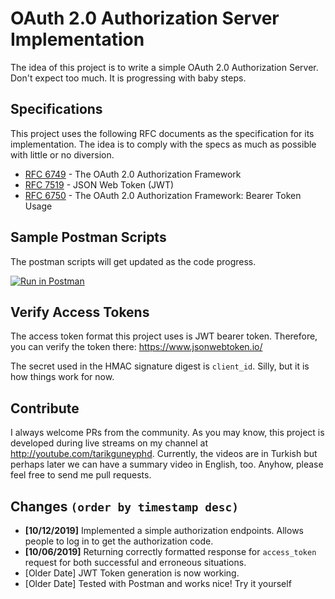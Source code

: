 # OAuth 2.0 Authorization Server Implementation

The idea of this project is to write a simple OAuth 2.0 Authorization Server. Don't expect too much. It is progressing with baby steps.

## Specifications

This project uses the following RFC documents as the specification for its implementation. The idea is to comply with the specs as much as possible with little or no diversion. 

- [RFC 6749](https://tools.ietf.org/html/rfc6749) - The OAuth 2.0 Authorization Framework
- [RFC 7519](https://tools.ietf.org/html/rfc7519) - JSON Web Token (JWT)
- [RFC 6750](https://tools.ietf.org/html/rfc6750) - The OAuth 2.0 Authorization Framework: Bearer Token Usage

## Sample Postman Scripts

The postman scripts will get updated as the code progress. 

[![Run in Postman](https://run.pstmn.io/button.svg)](https://app.getpostman.com/run-collection/0d9c03bf799e027cc8d0)

## Verify Access Tokens

The access token format this project uses is JWT bearer token. Therefore, you can verify the token there: https://www.jsonwebtoken.io/

The secret used in the HMAC signature digest is `client_id`. Silly, but it is how things work for now.

## Contribute

I always welcome PRs from the community. As you may know, this project is developed during live streams on my channel at http://youtube.com/tarikguneyphd. Currently, the videos are in Turkish but perhaps later we can have a summary video in English, too. Anyhow, please feel free to send me pull requests. 

## Changes `(order by timestamp desc)`

- **[10/12/2019]** Implemented a simple authorization endpoints. Allows people to log in to get the authorization code. 
- **[10/06/2019]** Returning correctly formatted response for `access_token` request for both successful and erroneous  situations.
- [Older Date] JWT Token generation is now working.
- [Older Date] Tested with Postman and works nice! Try it yourself